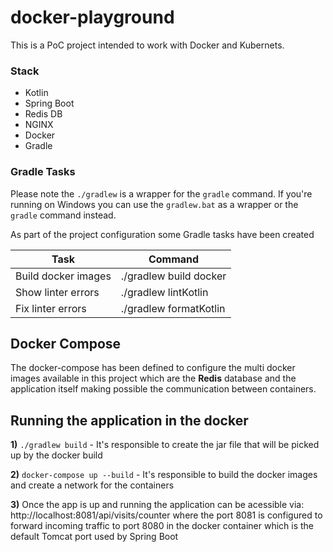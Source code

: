 # docker-playground

This is a PoC project intended to work with Docker and Kubernets.

### Stack
   * Kotlin
   * Spring Boot
   * Redis DB
   * NGINX
   * Docker
   * Gradle

### Gradle Tasks

Please note the ```./gradlew``` is a wrapper for the ```gradle``` command. If you're running on Windows you can use the ```gradlew.bat``` as a wrapper or the ```gradle``` command instead.


As part of the project configuration some Gradle tasks have been created

| Task                 |      Command            |
|--------------------  |-------------------------|
| Build docker images  | ./gradlew build docker  |
| Show linter errors   | ./gradlew lintKotlin    |
| Fix linter errors    | ./gradlew formatKotlin  |

## Docker Compose

The docker-compose has been defined to configure the multi docker images available in this project which are the **Redis** database and the application itself making possible the communication between containers.

## Running the application in the docker

**1)** ```./gradlew build``` - It's responsible to create the jar file that will be picked up by the docker build

**2)** ```docker-compose up --build``` - It's responsible to build the docker images and create a network for the containers

**3)** Once the app is up and running the application can be acessible via: http://localhost:8081/api/visits/counter where the port 8081 is configured to forward incoming traffic to port 8080 in the docker container which is the default Tomcat port used by Spring Boot
